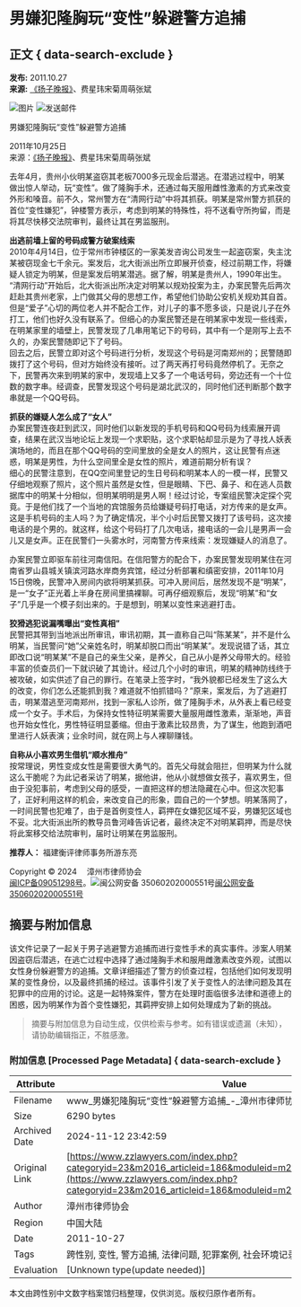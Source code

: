 # 男嫌犯隆胸玩“变性”躲避警方追捕

## 正文 { data-search-exclude }


**发布:** 2011.10.27  
**来源:** [《扬子晚报》](http://www.yangtse.com/)、费星玮宋菊周萌张斌

![图片](https://www.zzlawyers.com/modules/m2016_news/print.gif)  ![发送邮件](https://www.zzlawyers.com/modules/m2016_news/email.gif)

男嫌犯隆胸玩“变性”躲避警方追捕

2011年10月25日  
来源：[《扬子晚报》](http://www.yangtse.com/)、费星玮宋菊周萌张斌

去年4月，贵州小伙明某盗窃其老板7000多元现金后潜逃。在潜逃过程中，明某做出惊人举动，玩“变性”。做了隆胸手术，还通过每天服用雌性激素的方式来改变外形和嗓音。前不久，常州警方在“清网行动”中将其抓获。明某是常州警方抓获的首位“变性嫌犯”，钟楼警方表示，考虑到明某的特殊性，将不送看守所拘留，而是将其尽快移交法院审判，最终让其在男监服刑。  

**出逃前墙上留的号码成警方破案线索**  
2010年4月14日，位于常州市钟楼区的一家美发咨询公司发生一起盗窃案，失主沈某被窃现金七千余元。案发后，北大街派出所立即展开侦查，经过前期工作，将嫌疑人锁定为明某，但是案发后明某潜逃。据了解，明某是贵州人，1990年出生。  
“清网行动”开始后，北大街派出所决定对明某以规劝投案为主，办案民警先后两次赶赴其贵州老家，上门做其父母的思想工作，希望他们协助公安机关规劝其自首。但是“爱子”心切的两位老人并不配合工作，对儿子的事不愿多谈，只是说儿子在外打工，他们也好久没有联系了。但细心的办案民警还是在明某家中发现一些线索，在明某家里的墙壁上，民警发现了几串用笔记下的号码，其中有一个是刚写上去不久的，办案民警随即记下了号码。  
回去之后，民警立即对这个号码进行分析，发现这个号码是河南郑州的；民警随即拨打了这个号码，但对方始终没有接听。过了两天再打号码竟然停机了。无奈之下，民警再次来到明某的家中，发现墙上又多了一个电话号码，旁边还有一个十位数的数字串。经调查，民警发现这个号码是湖北武汉的，同时他们还判断那个数字串就是一个QQ号码。

**抓获的嫌疑人怎么成了“女人”**  
办案民警连夜赶到武汉，同时他们以新发现的手机号码和QQ号码为线索展开调查，结果在武汉当地论坛上发现一个求职贴，这个求职帖却显示是为了寻找人妖表演场地的，而且在那个QQ号码的空间里放的全是女人的照片，这让民警有点迷惑，明某是男性，为什么空间里全是女性的照片，难道前期分析有误？  
细心的民警注意到，在QQ空间里登记的生日号码和明某本人的一模一样，民警又仔细地观察了照片，这个照片虽然是女性，但是眼睛、下巴、鼻子、和在逃人员数据库中的明某十分相似，但明某明明是男人啊！经过讨论，专案组民警决定探个究竟。于是他们找了一个当地的宾馆服务员给嫌疑号码打电话，对方传来的是女声。这是手机号码的主人吗？为了确定情况，半个小时后民警又拨打了该号码，这次接电话的是个男的。就这样，给这个号码打了几次电话，接电话的一会儿是男声一会儿又是女声。正在民警们一头雾水时，河南警方传来线索：发现嫌疑人的消息了。

办案民警立即驱车前往河南信阳。在信阳警方的配合下，办案民警发现明某住在河南省罗山县城关镇滨河路水岸商务宾馆，经过分析部署和缜密安排，2011年10月15日傍晚，民警冲入房间内欲将明某抓获。可冲入房间后，居然发现不是“明某”，是一“女子”正光着上半身在房间里搞裸聊。可再仔细观察后，发现“明某”和“女子”几乎是一个模子刻出来的。于是想到，明某以变性来逃避打击。

**狡猾逃犯说漏嘴曝出“变性真相”**  
民警把其带到当地派出所审讯，审讯初期，其一直称自己叫“陈某某”，并不是什么明某，当民警问“她”父亲姓名时，明某却脱口而出“明某某”。发现说错了话，其立即改口说“明某某”不是自己的亲生父亲，是养父，自己从小是养父母带大的。经验丰富的侦查员们一下就识破了其诡计。经过几个小时的审讯，明某的精神防线终于被攻破，如实供述了自己的罪行。在笔录上签字时，“我外貌都已经发生了这么大的改变，你们怎么还能抓到我？难道就不怕抓错吗？”原来，案发后，为了逃避打击，明某潜逃至河南郑州，找到一家私人诊所，做了隆胸手术，从外表上看已经变成一个女子。手术后，为保持女性特征明某需要大量服用雌性激素，渐渐地，声音也开始女性化，男性特征明显萎缩。但由于激素比较昂贵，为了谋生，他跑到酒吧里进行人妖表演；业余时间，就在网上与人裸聊赚钱。

**自称从小喜欢男生借机“顺水推舟”**  
按常理说，男性变成女性是需要很大勇气的。首先父母就会阻拦，但明某为什么就这么干脆呢？为此记者采访了明某，据他讲，他从小就想做女孩子，喜欢男生，但由于没犯事前，考虑到父母的感受，一直把这样的想法隐藏在心中。但这次犯事了，正好利用这样的机会，来改变自己的形象，圆自己的一个梦想。明某落网了，一时间民警也犯难了，由于是首例变性人，羁押在女嫌犯区域不妥，男嫌犯区域也不妥。北大街派出所的教导员鲁河峰告诉记者，最终决定不对明某羁押，而是尽快将此案移交给法院审判，届时让明某在男监服刑。

**推荐人：** 福建衡评律师事务所游东亮

Copyright © 2024　 漳州市律师协会  
[闽ICP备09051298号](https://beian.miit.gov.cn/)。![闽公网安备 35060202000551号](https://www.zzlawyers.com/images/gaba.png)[闽公网安备 35060202000551号](https://www.beian.gov.cn/)
<!-- tcd_original_link https://www.zzlawyers.com/index.php?categoryid=23&m2016_articleid=186&moduleid=m2016_news&articleid=186 -->
## 摘要与附加信息

<!-- tcd_abstract -->
该文件记录了一起关于男子逃避警方追捕而进行变性手术的真实事件。涉案人明某因盗窃后潜逃，在逃亡过程中选择了通过隆胸手术和服用雌激素改变外观，试图以女性身份躲避警方的追捕。文章详细描述了警方的侦查过程，包括他们如何发现明某的变性身份，以及最终抓捕的经过。该事件引发了关于变性人的法律问题及其在犯罪中的应用的讨论。这是一起特殊案件，警方在处理时面临很多法律和道德上的困惑，因为明某作为首个变性嫌犯，其羁押安排上如何处理成为了新的挑战。
<!-- tcd_abstract_end -->

> 摘要与附加信息为自动生成，仅供检索与参考。如有错误或遗漏（未知），请协助编辑指正，不胜感激。

### 附加信息 [Processed Page Metadata] { data-search-exclude }

| Attribute       | Value                                  |
|-----------------|----------------------------------------|
| Filename        | www_男嫌犯隆胸玩“变性”躲避警方追捕_-_漳州市律师协会.md                             |
| Size            | 6290 bytes                           |
| Archived Date   | 2024-11-12 23:42:59                             |
| Original Link   | [https://www.zzlawyers.com/index.php?categoryid=23&m2016_articleid=186&moduleid=m2016_news&articleid=186](https://www.zzlawyers.com/index.php?categoryid=23&m2016_articleid=186&moduleid=m2016_news&articleid=186)                       |
| Author          | 漳州市律师协会                               |
| Region          | 中国大陆                               |
| Date            | 2011-10-27                                 |
| Tags            | 跨性别, 变性, 警方追捕, 法律问题, 犯罪案例, 社会环境记录                                 |
| Evaluation            | [Unknown type(update needed)]                                 |
<!-- tcd_table_end -->

本文由跨性别中文数字档案馆归档整理，仅供浏览。版权归原作者所有。
